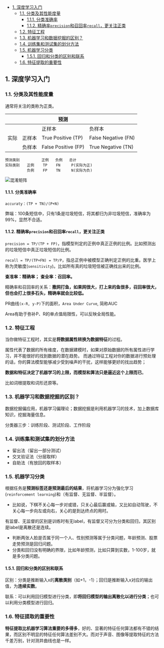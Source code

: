 - [1. 深度学习入门](#1-深度学习入门)
  - [1.1. 分类及其性能度量](#11-分类及其性能度量)
    - [1.1.1. 分类准确率](#111-分类准确率)
    - [1.1.2. 精确率`precision`和召回率`recall`，更关注正类](#112-精确率precision和召回率recall更关注正类)
  - [1.2. 特征工程](#12-特征工程)
  - [1.3. 机器学习和数据挖掘的区别？](#13-机器学习和数据挖掘的区别)
  - [1.4. 训练集和测试集的划分方法](#14-训练集和测试集的划分方法)
  - [1.5. 机器学习分类](#15-机器学习分类)
    - [1.5.1. 回归和分类的区别和联系](#151-回归和分类的区别和联系)
  - [1.6. 特征提取的重要性](#16-特征提取的重要性)

## 1. 深度学习入门

### 1.1. 分类及其性能度量
通常将关注的类称为正类。

|      |        | 预测                |                     |
| ---- | ------ | ------------------- | ------------------- |
|      |        | 正样本              | 负样本              |
| 实际 | 正样本 | True Positive (TP)  | False Negative (FN) |
|      | 负样本 | False Positive (FP) | True Negative (TN)  |


```
预测类别          正例   负例   总计
实际类别　　正例    TP    FN     P(实际为正)
　　　　　　负例    FP    TN     N(实际为负)
```
![混淆矩阵](/imgs/hunxiaojuzhen.png)

#### 1.1.1. 分类准确率

`accuraty：(TP + TN)/(P+N)`

弊端：100条短信中，只有1条是垃圾短信，将其都归为非垃圾短信，准确率为99%，显然不合适。

#### 1.1.2. 精确率`precision`和召回率`recall`，更关注正类

`precision = TP/(TP + FP)`，指模型判定的正例中真正正例的比例。比如预测出的垃圾短信中真正垃圾短信的比例。

`recall = TP/(TP+FN) = TP/P`，指总正例中被模型正确判定正例的比重。医学上称为灵敏度(`sensitivity`)。比如所有真的垃圾短信被正确找出来的比例。

**查准率：精确率；**
**查全率：召回率。**

精确率和召回率的关系：**撒网打鱼，如果网很大，打上来的鱼很多，召回率很大，但也会打上很多石头，精确率就会比较低。**

PR曲线`(x-R, y-P)`下的面积，`Area Under Curve`, 简称AUC 

Area有助于弥补P、R的单点值局限性，可以反映全局性能。


### 1.2. 特征工程
当你做特征工程时，其实是**将数据属性转换为数据特征**的过程。

属性代表了数据的所有维度，在数据建模时，如果对原始数据的所有属性进行学习，并不能很好的找到数据的潜在趋势。
而通过特征工程对你的数据进行预处理的话，你的算法模型能够减少受到噪声的干扰，这样能够更好的找出趋势；

**数据和特征决定了机器学习的上限，而模型和算法只是逼近这个上限而已**。

比如词根提取和词形还原等。

### 1.3. 机器学习和数据挖掘的区别？
数据挖掘偏应用，机器学习偏理论；数据挖掘是利用机器学习的技术，加上数据库知识，挖掘海量信息。

分类器三步：训练阶段、测试阶段、工作阶段


### 1.4. 训练集和测试集的划分方法

- 留出法（留出一部分测试）
- 交叉验证法（分层取样）
- 自助法（有放回的取样本）


### 1.5. 机器学习分类

根据任务是**预测标签还是预测最后的结果**，将机器学习分为强化学习(`reinforcement learning`)和（有监督、无监督、半监督）。
- 比如说，下棋不关心每一步对或错，只关心最后赢或输，又比如自动驾驶，不关心每一步向左或向右，关心的是到达终点的用时。

有监督、无监督的区别是训练时有无label，有监督又可分为分类和回归，其区别是label是离散还是连续。
- 判断两张人脸是否属于同一个人、性别预测等属于分类问题，年龄预测、股票走势预测是回归问题。
- 分类和回归没有明确的界限，比如年龄预测，比如只算到实数，1-100岁，就是多分类问题。

#### 1.5.1. 回归和分类的区别和联系
区别：分类是推断输入x的**离散类别**（如+1，-1）；回归是推断输入x对应的输出值，为**连续实数**。

联系：可以利用回归模型进行分类，即**将回归模型的输出离散化以进行分类**；也可以利用分类模型进行回归。

### 1.6. 特征提取的重要性
**特征提取比机器学习算法重要的多得多**，好的、显著的特征任何算法都有不错的结果，而区别不明显的特征任何算法差别不大。而对于声音、图像等提取特征的方法千差万别，针对测井曲线也是一样。




